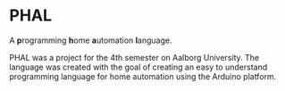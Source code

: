 # PHAL
A **p**rogramming **h**ome **a**utomation **l**anguage.

PHAL was a project for the 4th semester on Aalborg University.
The language was created with the goal of creating an easy to understand programming language for home automation using the Arduino platform.
